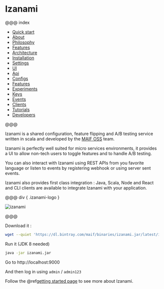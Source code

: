 # Izanami


@@@ index

 * [Quick start](quickstart.md)
 * [About](about.md)
 * [Philosophy](philosophy.md)
 * [Features](features.md)
 * [Architecture](architecture/index.md)
 * [Installation](getizanami/index.md)
 * [Settings](settings/index.md)
 * [UI](ui.md)
 * [Api](api.md)
 * [Configs](configs/index.md)
 * [Features](features/index.md)
 * [Experiments](experiments/index.md)
 * [Keys](keys.md)
 * [Events](events.md)
 * [Clients](clients/index.md)
 * [Tutorials](tutorials/index.md)
 * [Developers](developers/index.md)

@@@

Izanami is a shared configuration, feature flipping and A/B testing service written in scala and developed by the <a href="https://maif.github.io/" target="_blank">MAIF OSS</a> team.

Izanami is perfectly well suited for micro services environments, it provides a UI to allow non-tech users to toggle features and to handle A/B testing.

You can also interact with Izanami using REST APIs from you favorite language or listen to events by registering webhook or using server sent events.

Izanami also provides first class integration : Java, Scala, Node and React and CLI clients are available to integrate Izanami with your application.

@@@ div { .izanami-logo }

![izanami](img/izanami.gif)   

@@@


Download it :


```bash
wget --quiet 'https://dl.bintray.com/maif/binaries/izanami.jar/latest/izanami.jar'
```

Run it (JDK 8 needed)

```zsh
java -jar izanami.jar
```

Go to http://localhost:9000

And then log in using `admin` / `admin123`

Follow the @ref[getting started page](quickstart.md) to see more about Izanami.  
